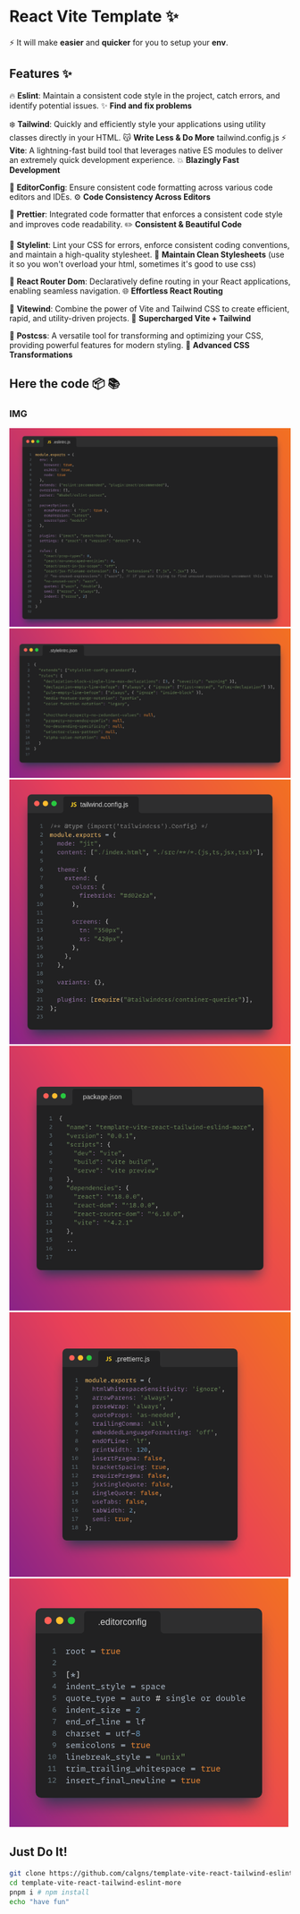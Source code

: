 # React Vite Template :sparkles:

:zap: It will make **easier** and **quicker** for you to setup your **env**.

## Features :sparkles:

 :fire: **Eslint**: Maintain a consistent code style in the project, catch errors, and identify potential issues. ✨ **Find and fix problems**

:snowflake: **Tailwind**: Quickly and efficiently style your applications using utility classes directly in your HTML. :kissing_cat: **Write Less & Do More**
tailwind.config.js
:zap: **Vite**: A lightning-fast build tool that leverages native ES modules to deliver an extremely quick development experience. :collision: **Blazingly Fast Development**

:rat: **EditorConfig**: Ensure consistent code formatting across various code editors and IDEs. ⚙️ **Code Consistency Across Editors**

:triangular_ruler: **Prettier**: Integrated code formatter that enforces a consistent code style and improves code readability. :pencil2: **Consistent & Beautiful Code**

:tophat: **Stylelint**: Lint your CSS for errors, enforce consistent coding conventions, and maintain a high-quality stylesheet. :hocho: **Maintain Clean Stylesheets** (use it so you won't overload your html, sometimes it's good to use css)

:link: **React Router Dom**: Declaratively define routing in your React applications, enabling seamless navigation. 🌐 **Effortless React Routing**

:stars: **Vitewind**: Combine the power of Vite and Tailwind CSS to create efficient, rapid, and utility-driven projects. 🎉 **Supercharged Vite + Tailwind**

:volcano: **Postcss**: A versatile tool for transforming and optimizing your CSS, providing powerful features for modern styling. 🚀 **Advanced CSS Transformations**

##  Here the code :package: :books:
### IMG
![Eslint JS IMG](/public/img/Snap5.png)
![Stylelint json IMG](/public/img/Snap3.png)
![Tailwind Config File IMG](/public/img/Snap.png)
![Package json IMG](/public/img/Snap2.png)
![Prettierrc JS IMG](/public/img/Snap4.png)
![Prettierrc json IMG](/public/img/Snap6.png)

## Just Do It!


```bash
git clone https://github.com/calgns/template-vite-react-tailwind-eslint-more
cd template-vite-react-tailwind-eslint-more
pnpm i # npm install
echo "have fun"

```
